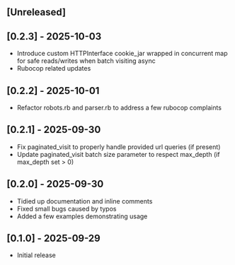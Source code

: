 ## [Unreleased]

## [0.2.3] - 2025-10-03

- Introduce custom HTTPInterface cookie_jar wrapped in concurrent map for safe reads/writes when batch visiting async
- Rubocop related updates

## [0.2.2] - 2025-10-01

- Refactor robots.rb and parser.rb to address a few rubocop complaints

## [0.2.1] - 2025-09-30

- Fix paginated_visit to properly handle provided url queries (if present)
- Update paginated_visit batch size parameter to respect max_depth (if max_depth set > 0)

## [0.2.0] - 2025-09-30

- Tidied up documentation and inline comments
- Fixed small bugs caused by typos
- Added a few examples demonstrating usage

## [0.1.0] - 2025-09-29

- Initial release
